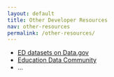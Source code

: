 ```yaml
---
layout: default
title: Other Developer Resources
nav: other-resources
permalink: /other-resources/
---
```


* [ED datasets on Data.gov](https://catalog.data.gov/dataset?q=organization:((ed-gov)+OR+(ope-ed-gov)+OR+(osers-ed-gov)+OR+(fsa-ed-gov)+OR+(ovae-ed-gov)+OR+(ocr-ed-gov)+OR+(nces-ed-gov)+OR+(ies-ed-gov)+OR+(oha-ed-gov)+OR+(oii-ed-gov))#topic=uncategorized_navigation)
* [Education Data Community](http://www.data.gov/education)
* ...
